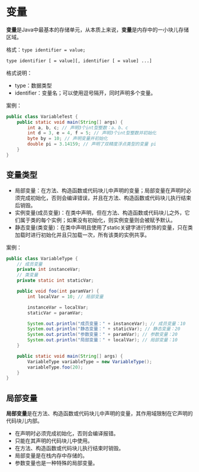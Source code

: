# 变量

**变量**是Java中最基本的存储单元，从本质上来说，**变量**是内存中的一小块儿存储区域。

格式：`type identifier = value;`

```txt
type identifier [ = value][, identifier [ = value] ...]
```

格式说明：

- type：数据类型
- identifier：变量名；可以使用逗号隔开，同时声明多个变量。

案例：

```java
public class VariableTest {
    public static void main(String[] args) {
        int a, b, c; // 声明3个int型整数：a、b、c
        int d = 3, e = 4, f = 5; // 声明3个int型整数并初始化
        byte by = 10; // 声明变量并初始化
        double pi = 3.14159; // 声明了双精度浮点类型的变量 pi
    }
}
```

## 变量类型

- 局部变量：在方法、构造函数或代码块儿中声明的变量；局部变量在声明时必须完成初始化，否则会编译错误，并且在方法、构造函数或代码块儿执行结束后销毁。
- 实例变量(成员变量)：在类中声明，但在方法、构造函数或代码块儿之外，它们属于类的每个实例；如果没有初始化，则实例变量则会被赋予默认。
- 静态变量(类变量)：在类中声明且使用了static关键字进行修饰的变量，只在类加载时进行初始化并且只加载一次，所有该类的实例共享。

案例：

```java
public class VariableType {
    // 成员变量
    private int instanceVar;
    // 类变量
    private static int staticVar;

    public void foo(int paramVar) {
        int localVar = 10; // 局部变量

        instanceVar = localVar;
        staticVar = paramVar;

        System.out.println("成员变量：" + instanceVar); // 成员变量：10
        System.out.println("静态变量：" + staticVar); // 静态变量：20
        System.out.println("参数变量：" + paramVar); // 参数变量：20
        System.out.println("局部变量：" + localVar); // 局部变量：10
    }

    public static void main(String[] args) {
        VariableType variableType = new VariableType();
        variableType.foo(20);
    }
}
```

## 局部变量

**局部变量**是在方法、构造函数或代码块儿中声明的变量，其作用域限制在它声明的代码块儿内部。

- 在声明时必须完成初始化，否则会编译报错。
- 只能在其声明的代码块儿中使用。
- 在方法、构造函数或代码块儿执行结束时销毁。
- 局部变量是在栈内存中存储的。
- 参数变量也是一种特殊的局部变量。